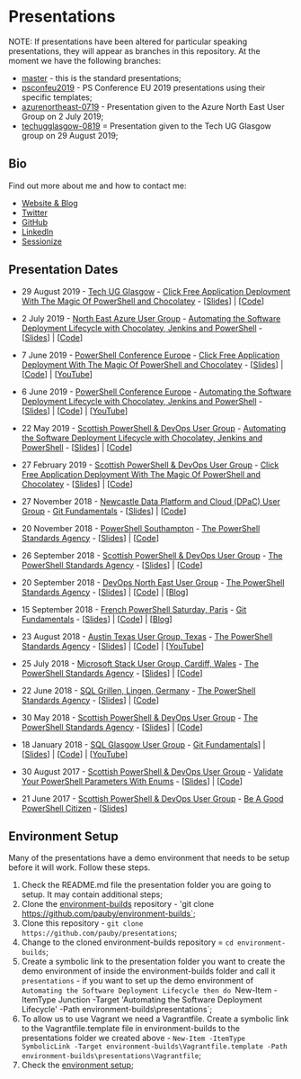 # Presentations

NOTE: If presentations have been altered for particular speaking presentations, they will appear as branches in this repository. At the moment we have the following branches:

* [master](https://github.com/pauby/presentations/tree/master) - this is the standard presentations;
* [psconfeu2019](https://github.com/pauby/presentations/tree/psconfeu2019) - PS Conference EU 2019 presentations using their specific templates;
* [azurenortheast-0719](https://github.com/pauby/presentations/tree/azurenortheast-0719) - Presentation given to the Azure North East User Group on 2 July 2019;
* [techugglasgow-0819](https://github.com/pauby/presentations/tree/techugglasgow-0819) = Presentation given to the Tech UG Glasgow group on 29 August 2019;

## Bio

Find out more about me and how to contact me:

* [Website & Blog](https://pauby.com)
* [Twitter](https://twitter.com/pauby)
* [GitHub](https://github.com/pauby)
* [LinkedIn](https://www.linkedin.com/in/paulbroadwith)
* [Sessionize](https://sessionize.com/pauby)

## Presentation Dates

* 29 August 2019 - [Tech UG Glasgow](https://techug.org.uk/wp-content/uploads/2018/06/Glasgow-Agenda-Aug-2019.pdf) - [Click Free Application Deployment With The Magic Of PowerShell and Chocolatey](https://github.com/pauby/presentations/tree/techugglasgow-0819/Click%20Free%20Application%20Deployment) - [[Slides](https://github.com/pauby/presentations/blob/master/Click%20Free%20Application%20Deployment/Click%20Free%20Application%20Deployment%20With%20The%20Magic%20Of%20PowerShell%20and%20Chocolatey%20-%2020190829%20-%20Tech%20UG%20Glasgow.pdf)] | [[Code](https://github.com/pauby/presentations/tree/master/Click%20Free%20Application%20Deployment)]

* 2 July 2019 - [North East Azure User Group](https://www.meetup.com/North-East-Azure-User-Group/events/261825832/) - [Automating the Software Deployment Lifecycle with Chocolatey, Jenkins and PowerShell](https://github.com/pauby/presentations/tree/azurenortheast-0719/Automating%20the%20Software%20Deployment%20Lifecycle) - [[Slides](https://github.com/pauby/presentations/blob/master/Automating%20the%20Software%20Deployment%20Lifecycle%20with%20Azure/Automating%20the%20Software%20Deployment%20Lifecycle%20with%20Chocolatey%2C%20Jenkins%20and%20PowerShell%20-%2020910702%20-%20North%20East%20Azure%20User%20Group.pdf)] | [[Code](https://github.com/pauby/presentations/tree/master/Automating%20the%20Software%20Deployment%20Lifecycle%20with%20Azure)]

* 7 June 2019 - [PowerShell Conference Europe](https://psconf.eu) - [Click Free Application Deployment With The Magic Of PowerShell and Chocolatey](https://github.com/pauby/presentations/tree/psconfeu2019/Click%20Free%20Application%20Deployment) - [[Slides](https://github.com/pauby/presentations/blob/master/Click%20Free%20Application%20Deployment/Click%20Free%20Application%20Deployment%20With%20The%20Magic%20Of%20PowerShell%20and%20Chocolatey%20-%2020190607%20-%20PS%20Conference%20EU.pdf)] | [[Code](https://github.com/pauby/presentations/tree/master/Click%20Free%20Application%20Deployment)] | [[YouTube](https://youtu.be/HAWRkWMnAus)]

* 6 June 2019 - [PowerShell Conference Europe](https://psconf.eu) - [Automating the Software Deployment Lifecycle with Chocolatey, Jenkins and PowerShell](https://github.com/pauby/presentations/tree/psconfeu2019/Automating%20the%20Software%20Deployment%20Lifecycle) - [[Slides](https://github.com/pauby/presentations/blob/master/Automating%20the%20Software%20Deployment%20Lifecycle/Automating%20the%20Software%20Deployment%20Lifecycle%20with%20Chocolatey%2C%20Jenkins%20and%20PowerShell%20-%2020190606%20-%20PS%20Conference%20EU.pdf)] | [[Code](https://github.com/pauby/presentations/tree/master/Automating%20the%20Software%20Deployment%20Lifecycle)] | [[YouTube](https://youtu.be/TvWl2VzGo5U)]

* 22 May 2019 - [Scottish PowerShell & DevOps User Group](https://www.meetup.com/Scottish-PowerShell-User-Group/events/260725089/) - [Automating the Software Deployment Lifecycle with Chocolatey, Jenkins and PowerShell](https://github.com/pauby/presentations/tree/master/Automating%20the%20Software%20Deployment%20Lifecycle) - [[Slides](https://github.com/pauby/presentations/blob/master/Automating%20the%20Software%20Deployment%20Lifecycle/Automating%20the%20Software%20Deployment%20Lifecycle%20with%20Chocolatey%2C%20Jenkins%20and%20PowerShell%20-%2020190522%20-%20ScotPSUG.pdf)] | [[Code](https://github.com/pauby/presentations/tree/master/Automating%20the%20Software%20Deployment%20Lifecycle)]

* 27 February 2019 - [Scottish PowerShell & DevOps User Group](https://www.meetup.com/Scottish-PowerShell-User-Group/events/258988136/) - [Click Free Application Deployment With The Magic Of PowerShell and Chocolatey](https://www.meetup.com/Scottish-PowerShell-User-Group/events/258988136/) - [[Slides](https://github.com/pauby/presentations/blob/master/Click%20Free%20Application%20Deployment/Click%20Free%20Application%20Deployment%20With%20The%20Magic%20Of%20PowerShell%20and%20Chocolatey%20-%2020190227%20-%20ScotPSUG.pdf)] | [[Code](https://github.com/pauby/presentations/tree/master/Click%20Free%20Application%20Deployment)]

* 27 November 2018 - [Newcastle Data Platform and Cloud (DPaC) User Group](https://www.meetup.com/Newcastle_DPaC/events/256028261/) - [Git Fundamentals](https://github.com/pauby/presentations/tree/master/Git%20Fundamentals) - [[Slides](https://github.com/pauby/presentations/blob/master/Git%20Fundamentals/Git%20Fundamentals%20-%2020181127%20-%20DPaC%20UG.pdf)] | [[Code](https://github.com/pauby/presentations/tree/master/Git%20Fundamentals)]

* 20 November 2018 - [PowerShell Southampton](https://www.meetup.com/PowerShell-Southampton/events/252872810/) - [The PowerShell Standards Agency](https://github.com/pauby/presentations/tree/master/The%20PowerShell%20Standards%20Agency) - [[Slides](https://github.com/pauby/presentations/blob/master/The%20PowerShell%20Standards%20Agency/PowerShell%20Standards%20Agency.pdf)] | [[Code](https://github.com/pauby/presentations/tree/master/The%20PowerShell%20Standards%20Agency)]

* 26 September 2018 - [Scottish PowerShell & DevOps User Group](https://psdevopsug.scot/post/september-2018-meetup/) - [The PowerShell Standards Agency](https://github.com/pauby/presentations/tree/master/The%20PowerShell%20Standards%20Agency) - [[Slides](https://github.com/pauby/presentations/blob/master/The%20PowerShell%20Standards%20Agency/PowerShell%20Standards%20Agency.pdf)] | [[Code](https://github.com/pauby/presentations/tree/master/The%20PowerShell%20Standards%20Agency)]

* 20 September 2018 - [DevOps North East User Group](https://www.meetup.com/DevOpsNorthEast/events/dljmmpyxmbbc/) - [The PowerShell Standards Agency](https://github.com/pauby/presentations/tree/master/The%20PowerShell%20Standards%20Agency) - [[Slides](https://github.com/pauby/presentations/blob/master/The%20PowerShell%20Standards%20Agency/PowerShell%20Standards%20Agency.pdf)] | [[Code](https://github.com/pauby/presentations/tree/master/The%20PowerShell%20Standards%20Agency)] | [[Blog](https://blog.pauby.com/post/speaking-devops-north-east/)]

* 15 September 2018 - [French PowerShell Saturday, Paris](https://www.meetup.com/FrenchPSUG/events/247765024/) - [Git Fundamentals](https://github.com/pauby/presentations/tree/master/Git%20Fundamentals) - [[Slides](https://github.com/pauby/presentations/blob/master/Git%20Fundamentals/Git%20Fundamentals.pdf)] | [[Code](https://github.com/pauby/presentations/tree/master/Git%20Fundamentals)] | [[Blog](https://blog.pauby.com/post/speaking-french-powershell-saturday/)]

* 23 August 2018 - [Austin Texas User Group, Texas](https://www.meetup.com/AustinAUG/) - [The PowerShell Standards Agency](https://github.com/pauby/presentations/tree/master/The%20PowerShell%20Standards%20Agency) - [[Slides](https://github.com/pauby/presentations/blob/master/The%20PowerShell%20Standards%20Agency/PowerShell%20Standards%20Agency.pdf)] | [[Code](https://github.com/pauby/presentations/tree/master/The%20PowerShell%20Standards%20Agency)] | [[YouTube](https://www.youtube.com/watch?v=mIB_clNeR9A)]

* 25 July 2018 - [Microsoft Stack User Group, Cardiff, Wales](https://www.meetup.com/MSFT-Stack) - [The PowerShell Standards Agency](https://github.com/pauby/presentations/tree/master/The%20PowerShell%20Standards%20Agency) - [[Slides](https://github.com/pauby/presentations/blob/master/The%20PowerShell%20Standards%20Agency/PowerShell%20Standards%20Agency.pdf)] | [[Code](https://github.com/pauby/presentations/tree/master/The%20PowerShell%20Standards%20Agency)]

* 22 June 2018 - [SQL Grillen, Lingen, Germany](https://sqlgrillen.de/) - [The PowerShell Standards Agency](https://github.com/pauby/presentations/tree/master/The%20PowerShell%20Standards%20Agency) - [[Slides](https://github.com/pauby/presentations/blob/master/Git%20Fundamentals/Git%20Fundamentals%20-%20SQL%20Glasgow%20-%2020180118.pdf)] | [[Code](https://github.com/pauby/presentations/tree/master/The%20PowerShell%20Standards%20Agency)]

* 30 May 2018 - [Scottish PowerShell & DevOps User Group](https://psdevopsug.scot/post/may-2018-meetup/) - [The PowerShell Standards Agency](https://github.com/pauby/presentations/tree/master/The%20PowerShell%20Standards%20Agency) - [[Slides](https://github.com/pauby/presentations/blob/master/The%20PowerShell%20Standards%20Agency/PowerShell%20Standards%20Agency.pdf)] | [[Code](https://github.com/pauby/presentations/tree/master/The%20PowerShell%20Standards%20Agency)]

* 18 January 2018 - [SQL Glasgow User Group](https://sqlglasgow.co.uk) - [Git Fundamentals](https://github.com/pauby/presentations/tree/master/Git%20Fundamentals)] | [[Slides](https://github.com/pauby/presentations/blob/master/Git%20Fundamentals/Git%20Fundamentals%20-%2020180118%20-%20SQL%20Glasgow.pdf)] | [[Code](https://github.com/pauby/presentations/tree/master/Git%20Fundamentals)] | [[YouTube](https://youtu.be/jeBjCC9AAM4 "Git Fundamentals by Paul Broadwith presented at the SQL Glasgow group on 18 January 2018")]

* 30 August 2017 - [Scottish PowerShell & DevOps User Group](https://psdevopsug.scot "Scottish PowerShell & DevOps User Group") - [Validate Your PowerShell Parameters With Enums](https://github.com/pauby/presentations/tree/master/Validate%20Your%20PowerShell%20Parameters%20With%20Enums) - [[Slides](https://github.com/pauby/presentations/blob/master/Validate%20Your%20PowerShell%20Parameters%20With%20Enums/Validate%20Your%20PowerShell%20Parameters%20With%20Enums%20-%2020170830%20-%20ScotPSUG.pdf)] | [[Code](https://github.com/pauby/presentations/tree/master/Validate%20Your%20PowerShell%20Parameters%20With%20Enums)]

* 21 June 2017 - [Scottish PowerShell & DevOps User Group](https://psdevopsug.scot "Scottish PowerShell & DevOps User Group") - [Be A Good PowerShell Citizen](https://github.com/pauby/presentations/tree/master/Be%20A%20Good%20PowerShell%20Citizen) - [[Slides](https://github.com/pauby/presentations/blob/master/Be%20A%20Good%20PowerShell%20Citizen/Be%20A%20Good%20PowerShell%20Citizen%20-%2020170621%20-%20ScotPSUG.pdf)]

## Environment Setup

Many of the presentations have a demo environment that needs to be setup before it will work. Follow these steps.

1. Check the README.md file the presentation folder you are going to setup. It may contain additional steps;
1. Clone the [environment-builds](https://github.com/pauby/environment-builds) repository - 'git clone https://github.com/pauby/environment-builds`;
1. Clone this repository - `git clone https://github.com/pauby/presentations`;
1. Change to the cloned environment-builds repository = `cd environment-builds`;
1. Create a symbolic link to the presentation folder you want to create the demo environment of inside the environment-builds folder and call it `presentations` - if you want to set up the demo environment of `Automating the Software Deployment Lifecycle then do `New-Item -ItemType Junction -Target 'Automating the Software Deployment Lifecycle' -Path environment-builds\presentations`;
1. To allow us to use Vagrant we need a Vagrantfile. Create a symbolic link to the Vagrantfile.template file in environment-builds to the presentations folder we created above - `New-Item -ItemType SymbolicLink -Target environment-builds\Vagrantfile.template -Path environment-builds\presentations\Vagrantfile`;
1. Check the [environment setup](https://github.com/pauby/environment-builds/blob/master/README.md#environment-setup);
